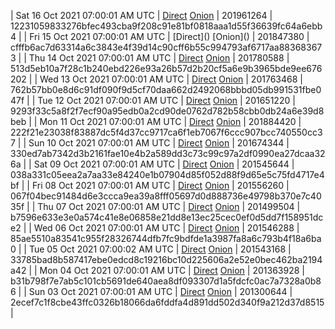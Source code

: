 | Sat 16 Oct 2021 07:00:01 AM UTC | [Direct](https://oshi.at/LWUwqL) [Onion](http://oshiatwowvdbshka.onion/LWUwqL) | 201961264 | 12231059833276bfec493cba9f208c91e81bf0818aaa1d55f36639fc64a6ebb4 | 
| Fri 15 Oct 2021 07:00:01 AM UTC | [Direct](</body></html>) [Onion](</body></html>) | 201847380 | cfffb6ac7d63314a6c3843e4f39d14c90cff6b55c994793af6717aa883683673 | 
| Thu 14 Oct 2021 07:00:01 AM UTC | [Direct](https://oshi.at/GeQGgT) [Onion](http://oshiatwowvdbshka.onion/GeQGgT) | 201780588 | 513d5eb10a7f28c1b240ebd226e93a26b57d2b20cf5a6e9b3965bde9ee676202 | 
| Wed 13 Oct 2021 07:00:01 AM UTC | [Direct](https://oshi.at/bwwxxY) [Onion](http://oshiatwowvdbshka.onion/bwwxxY) | 201763468 | 762b57bb0e8d6c91df090f9d5cf70daa662d2492068bbbd05db991531fbe047f | 
| Tue 12 Oct 2021 07:00:01 AM UTC | [Direct](https://oshi.at/AuXXGV) [Onion](http://oshiatwowvdbshka.onion/AuXXGV) | 201651220 | 9293f33c5a8f2f7ecf90a95edb0a2cd90de0762d782b58cbb0db24a6e39d8beb | 
| Mon 11 Oct 2021 07:00:01 AM UTC | [Direct](https://oshi.at/WPhHpz) [Onion](http://oshiatwowvdbshka.onion/WPhHpz) | 201884420 | 222f21e23038f83887dc5f4d37cc9717ca6f1eb7067f6ccc907bcc740550cc37 | 
| Sun 10 Oct 2021 07:00:01 AM UTC | [Direct](https://oshi.at/bNMtUN) [Onion](http://oshiatwowvdbshka.onion/bNMtUN) | 201674344 | 330ed7ab7342d3b2161fae10e4b2a589dd3c73c99c97a2df0990ea27dcaa326a | 
| Sat 09 Oct 2021 07:00:01 AM UTC | [Direct](https://oshi.at/fzChvs) [Onion](http://oshiatwowvdbshka.onion/fzChvs) | 201545644 | 038a331c05eea2a7aa33e84240e1b07904d85f052d88f9d65e5c75fd4717e4bf | 
| Fri 08 Oct 2021 07:00:01 AM UTC | [Direct](https://oshi.at/EJGQjj) [Onion](http://oshiatwowvdbshka.onion/EJGQjj) | 201556260 | 067f04bec91484d6e3ccca9ea39a8fff05697d0d888736e49798b370e7c4035f | 
| Thu 07 Oct 2021 07:00:01 AM UTC | [Direct](https://oshi.at/cAXZaN) [Onion](http://oshiatwowvdbshka.onion/cAXZaN) | 201499504 | b7596e633e3e0a574c41e8e06858e21dd8e13ec25cec0ef0d5dd7f158951dce2 | 
| Wed 06 Oct 2021 07:00:01 AM UTC | [Direct](https://oshi.at/XchaWg) [Onion](http://oshiatwowvdbshka.onion/XchaWg) | 201546288 | 85ae5510a83541c955f28326744dfb7fc9bdfde1a3987fa8a6c793b4f18a6ba0 | 
| Tue 05 Oct 2021 07:00:02 AM UTC | [Direct](https://oshi.at/Qmwnhs) [Onion](http://oshiatwowvdbshka.onion/Qmwnhs) | 201543168 | 33785bad8b587417ebe0edcd8c19216bc10d225606a2e52e0bec462ba2194a42 | 
| Mon 04 Oct 2021 07:00:01 AM UTC | [Direct](https://oshi.at/qgUNDD) [Onion](http://oshiatwowvdbshka.onion/qgUNDD) | 201363928 | b31b798f7e7ab5c101cb5691de640aea8df093307d1a5fdcfc0ac7a7328a0b86 | 
| Sun 03 Oct 2021 07:00:01 AM UTC | [Direct](https://oshi.at/qsnbTp) [Onion](http://oshiatwowvdbshka.onion/qsnbTp) | 201300644 | 2ecef7c1f8cbe43ffc0326b18066da6fddfa4d891dd502d340f9a212d37d8515 | 
